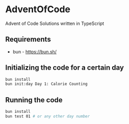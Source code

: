 # AdventOfCode

Advent of Code Solutions written in TypeScript

## Requirements

- bun - https://bun.sh/

## Initializing the code for a certain day

```bash
bun install
bun init:day Day 1: Calorie Counting
```

## Running the code

```bash
bun install
bun test 01 # or any other day number
```
